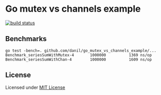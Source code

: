 # Go mutex vs channels example

[![build status](https://travis-ci.org/danil/go_mutex_vs_channels_example.svg?branch=master)](https://travis-ci.org/danil/go_mutex_vs_channels_example)

## Benchmarks

    go test -bench=. github.com/danil/go_mutex_vs_channels_example/...
    Benchmark_seriesSumWithMutex-4       1000000          1369 ns/op
    Benchmark_seriesSumWithChan-4        1000000          1609 ns/op

## License

Licensed under [MIT License](./LICENSE)
